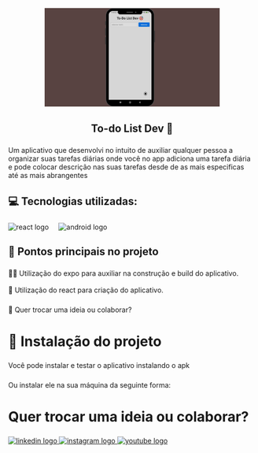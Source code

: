 <div align="center">
  <img height="200" src="mobile-preview.png"  />
</div>

###

<h2 align="center">To-do List Dev 🎯</h2>

###

<p align="left">Um aplicativo que desenvolvi no intuito de auxiliar qualquer pessoa a organizar suas tarefas diárias onde você no app adiciona uma tarefa diária e pode colocar descrição nas suas tarefas desde de as mais especificas até as mais abrangentes</p>

###

<h2 align="left">💻 Tecnologias utilizadas:</h2>

###

<div align="left">
  <img src="https://skillicons.dev/icons?i=react" height="40" alt="react logo"  />
  <img width="12" />
  <img src="https://cdn.simpleicons.org/android/3DDC84" height="40" alt="android logo"  />
</div>

###

<h2 align="left">🎯 Pontos principais no projeto</h2>

###

<p align="left">👨‍💻 Utilização do expo para auxiliar na construção e build do aplicativo.<br><br>📱  Utilização do react para criação do aplicativo.</p>

###

<p align="left">📌 Quer trocar uma ideia ou colaborar?</p>

###

<h1 align="left">📃 Instalação do projeto</h1>

###

<p align="left">Você pode instalar e testar o aplicativo instalando o apk</p>

###

<p align="left">Ou instalar ele na sua máquina da seguinte forma:</p>

###

<h1 align="left">Quer trocar uma ideia ou colaborar?</h1>

###

<div align="left">
  <a href="https://www.linkedin.com/in/jo%C3%A3o-enrique/" target="_blank">
    <img src="https://raw.githubusercontent.com/maurodesouza/profile-readme-generator/master/src/assets/icons/social/linkedin/default.svg" width="52" height="40" alt="linkedin logo"  />
  </a>
  <a href="https://www.instagram.com/devlag_/" target="_blank">
    <img src="https://raw.githubusercontent.com/maurodesouza/profile-readme-generator/master/src/assets/icons/social/instagram/default.svg" width="52" height="40" alt="instagram logo"  />
  </a>
  <a href="https://www.youtube.com/@Devlag" target="_blank">
    <img src="https://raw.githubusercontent.com/maurodesouza/profile-readme-generator/master/src/assets/icons/social/youtube/default.svg" width="52" height="40" alt="youtube logo"  />
  </a>
</div>

###
